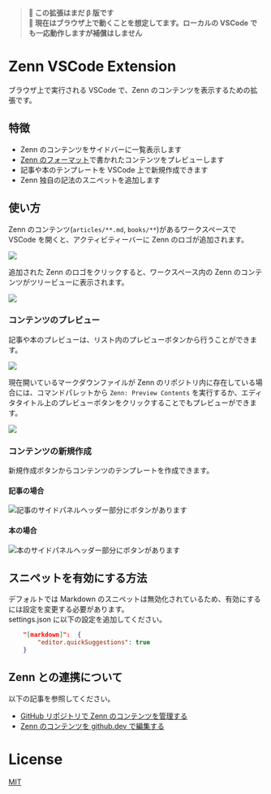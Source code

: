 > **🚩 この拡張はまだ β 版です** <br /> 
> **🚩 現在はブラウザ上で動くことを想定してます。ローカルの VSCode でも一応動作しますが補償はしません**

# Zenn VSCode Extension

ブラウザ上で実行される VSCode で、Zenn のコンテンツを表示するための拡張です。

## 特徴

- Zenn のコンテンツをサイドバーに一覧表示します
- [Zenn のフォーマット](https://zenn.dev/zenn/articles/markdown-guide)で書かれたコンテンツをプレビューします
- 記事や本のテンプレートを VSCode 上で新規作成できます
- Zenn 独自の記法のスニペットを追加します

## 使い方

Zenn のコンテンツ(`articles/**.md`, `books/**`)があるワークスペースで VSCode を開くと、アクティビティーバーに Zenn のロゴが追加されます。

![](https://user-images.githubusercontent.com/97154037/200182145-b3c9c794-35ad-4064-9223-0308501cda86.png)

追加された Zenn のロゴをクリックすると、ワークスペース内の Zenn のコンテンツがツリービューに表示されます。

![](https://user-images.githubusercontent.com/97154037/200182141-8e15e610-25a4-4c87-b2ce-c2573a472ef6.png)

### コンテンツのプレビュー

記事や本のプレビューは、リスト内のプレビューボタンから行うことができます。

![](https://user-images.githubusercontent.com/97154037/200181486-d18012e8-a86b-4a11-a2ba-2c3272fe9dc0.gif)

現在開いているマークダウンファイルが Zenn のリポジトリ内に存在している場合には、コマンドパレットから `Zenn: Preview Contents` を実行するか、エディタタイトル上のプレビューボタンをクリックすることでもプレビューができます。

![](https://user-images.githubusercontent.com/50942816/216569874-fadeeadb-a965-47ac-a7ac-1e605fcacd84.png)

### コンテンツの新規作成

新規作成ボタンからコンテンツのテンプレートを作成できます。

#### 記事の場合

![記事のサイドパネルヘッダー部分にボタンがあります](https://user-images.githubusercontent.com/97154037/200182139-b7d3f4c1-c016-48e9-af96-f719a145c866.png)

#### 本の場合

![本のサイドパネルヘッダー部分にボタンがあります](https://user-images.githubusercontent.com/97154037/200182143-0d1469f0-b5f8-425f-aeb3-120a5b9c7b7e.png)

## スニペットを有効にする方法

デフォルトでは Markdown のスニペットは無効化されているため、有効にするには設定を変更する必要があります。  
settings.json に以下の設定を追加してください。

```json
    "[markdown]":  {
        "editor.quickSuggestions": true
    }
```

## Zenn との連携について

以下の記事を参照してください。

- [GitHub リポジトリで Zenn のコンテンツを管理する](https://zenn.dev/zenn/articles/connect-to-github)
- [Zenn のコンテンツを github.dev で編集する](https://zenn.dev/zenn/articles/usage-github-dev)

# License

[MIT](LICENSE)
